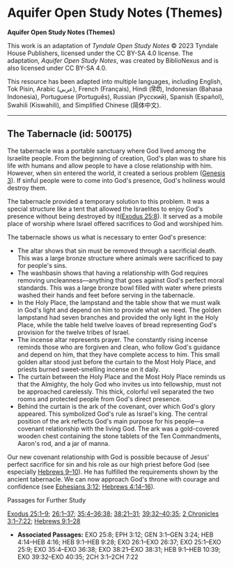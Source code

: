 # Aquifer Open Study Notes (Themes)

**Aquifer Open Study Notes (Themes)**

This work is an adaptation of *Tyndale Open Study Notes* © 2023 Tyndale House Publishers, licensed under the CC BY\-SA 4\.0 license. The adaptation, *Aquifer Open Study Notes*, was created by BiblioNexus and is also licensed under CC BY\-SA 4\.0\.

This resource has been adapted into multiple languages, including English, Tok Pisin, Arabic (عربي), French (Français), Hindi (हिंदी), Indonesian (Bahasa Indonesia), Portuguese (Português), Russian (Русский), Spanish (Español), Swahili (Kiswahili), and Simplified Chinese (简体中文).



--------------------------------

## The Tabernacle (id: 500175)

The tabernacle was a portable sanctuary where God lived among the Israelite people. From the beginning of creation, God's plan was to share his life with humans and allow people to have a close relationship with him. However, when sin entered the world, it created a serious problem ([Genesis 3](https://ref.ly/Gen3:1-Gen3:24)). If sinful people were to come into God's presence, God's holiness would destroy them. 

The tabernacle provided a temporary solution to this problem. It was a special structure like a tent that allowed the Israelites to enjoy God's presence without being destroyed by it([Exodus 25:8](https://ref.ly/Exod25:8)). It served as a mobile place of worship where Israel offered sacrifices to God and worshiped him.

The tabernacle shows us what is necessary to enter God's presence:

* The altar shows that sin must be removed through a sacrificial death. This was a large bronze structure where animals were sacrificed to pay for people's sins.
* The washbasin shows that having a relationship with God requires removing uncleanness—anything that goes against God's perfect moral standards. This was a large bronze bowl filled with water where priests washed their hands and feet before serving in the tabernacle.
* In the Holy Place, the lampstand and the table show that we must walk in God's light and depend on him to provide what we need. The golden lampstand had seven branches and provided the only light in the Holy Place, while the table held twelve loaves of bread representing God's provision for the twelve tribes of Israel.
* The incense altar represents prayer. The constantly rising incense reminds those who are forgiven and clean, who follow God's guidance and depend on him, that they have complete access to him. This small golden altar stood just before the curtain to the Most Holy Place, and priests burned sweet\-smelling incense on it daily.
* The curtain between the Holy Place and the Most Holy Place reminds us that the Almighty, the holy God who invites us into fellowship, must not be approached carelessly. This thick, colorful veil separated the two rooms and protected people from God's direct presence.
* Behind the curtain is the ark of the covenant, over which God's glory appeared. This symbolized God's rule as Israel's king. The central position of the ark reflects God's main purpose for his people—a covenant relationship with the living God. The ark was a gold\-covered wooden chest containing the stone tablets of the Ten Commandments, Aaron's rod, and a jar of manna.

Our new covenant relationship with God is possible because of Jesus' perfect sacrifice for sin and his role as our high priest before God (see especially [Hebrews 9–10](https://ref.ly/Heb9:1-Heb10:39)). He has fulfilled the requirements shown by the ancient tabernacle. We can now approach God's throne with courage and confidence (see [Ephesians 3:12](https://ref.ly/Eph3:12); [Hebrews 4:14–16](https://ref.ly/Heb4:14-Heb4:16)).

Passages for Further Study

[Exodus 25:1–9](https://ref.ly/Exod25:1-Exod25:9); [26:1–37](https://ref.ly/Exod26:1-Exod26:37); [35:4–36:38](https://ref.ly/Exod35:4-Exod36:38); [38:21–31](https://ref.ly/Exod38:21-Exod38:31); [39:32–40:35](https://ref.ly/Exod39:32-Exod40:35); [2 Chronicles 3:1–7:22](https://ref.ly/2Chr3:1-2Chr7:22); [Hebrews 9:1–28](https://ref.ly/Heb9:1-Heb9:28)

* **Associated Passages:** EXO 25:8; EPH 3:12; GEN 3:1–GEN 3:24; HEB 4:14–HEB 4:16; HEB 9:1–HEB 9:28; EXO 26:1–EXO 26:37; EXO 25:1–EXO 25:9; EXO 35:4–EXO 36:38; EXO 38:21–EXO 38:31; HEB 9:1–HEB 10:39; EXO 39:32–EXO 40:35; 2CH 3:1–2CH 7:22

